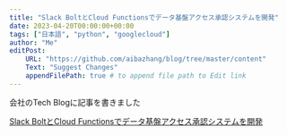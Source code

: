 ```yaml
---
title: "Slack BoltとCloud Functionsでデータ基盤アクセス承認システムを開発"
date: 2023-04-20T00:00:00+00:00
tags: ["日本語", "python", "googlecloud"]
author: "Me"
editPost:
    URL: "https://github.com/aibazhang/blog/tree/master/content"
    Text: "Suggest Changes"
    appendFilePath: true # to append file path to Edit link
---
```


会社のTech Blogに記事を書きました

[Slack BoltとCloud Functionsでデータ基盤アクセス承認システムを開発](https://buildersbox.corp-sansan.com/entry/2023/04/20/110000)
